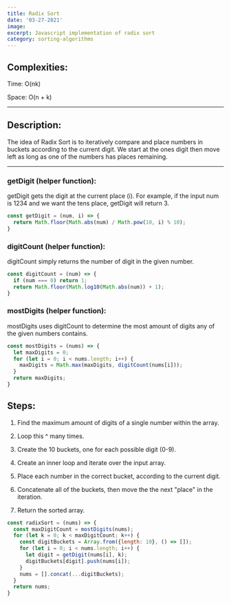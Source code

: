 ```yaml
---
title: Radix Sort
date: '03-27-2021'
image:
excerpt: Javascript implementation of radix sort
category: sorting-algorithms
---
```


## Complexities:
Time: O(nk)

Space: O(n + k)

---

## Description:
The idea of Radix Sort is to iteratively compare and place numbers in buckets according to the current digit. We start
at the ones digit then move left as long as one of the numbers has places remaining.

---

### getDigit (helper function):
getDigit gets the digit at the current place (i). For example, if the input num is 1234 and we want the tens place,
getDigit will return 3.
```js
const getDigit = (num, i) => {
  return Math.floor(Math.abs(num) / Math.pow(10, i) % 10);
}
```
### digitCount (helper function):
digitCount simply returns the number of digit in the given number.
```js
const digitCount = (num) => {
  if (num === 0) return 1;
  return Math.floor(Math.log10(Math.abs(num)) + 1);
}
```
### mostDigits (helper function):
mostDigits uses digitCount to determine the most amount of digits any of the given numbers contains.
```js
const mostDigits = (nums) => {
  let maxDigits = 0;
  for (let i = 0; i < nums.length; i++) {
    maxDigits = Math.max(maxDigits, digitCount(nums[i]));
  }
  return maxDigits;
}
```
## Steps:
1. Find the maximum amount of digits of a single number within the array.

2. Loop this ^  many times.

3. Create the 10 buckets, one for each possible digit (0-9).

4. Create an inner loop and iterate over the input array.

5. Place each number in the correct bucket, according to the current digit.

6. Concatenate all of the buckets, then move the the next "place" in the iteration.

7. Return the sorted array.
```js
const radixSort = (nums) => {
  const maxDigitCount = mostDigits(nums);
  for (let k = 0; k < maxDigitCount; k++) {
    const digitBuckets = Array.from({length: 10}, () => []);
    for (let i = 0; i < nums.length; i++) {
      let digit = getDigit(nums[i], k);
      digitBuckets[digit].push(nums[i]);
    }
    nums = [].concat(...digitBuckets);
  }
  return nums;
}
```